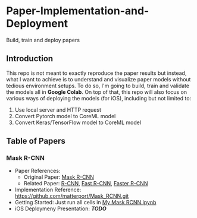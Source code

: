 # Paper-Implementation-and-Deployment
Build, train and deploy papers
## Introduction
This repo is not meant to exactly reproduce the paper results but instead, what I want to achieve is to understand and visualize paper models without tedious environment setups. To do so, I'm going to build, train and validate the models all in __Google Colab__. On top of that, this repo will also focus on various ways of deploying the models (for iOS), including but not limited to:
1. Use local server and HTTP request
2. Convert Pytorch model to CoreML model
3. Convert Keras/TensorFlow model to CoreML model 
## Table of Papers
### Mask R-CNN
* Paper References: 
  * Original Paper: [Mask R-CNN](https://arxiv.org/pdf/1703.06870v3.pdf)
  * Related Paper: [R-CNN](https://arxiv.org/pdf/1311.2524.pdf), [Fast R-CNN](https://arxiv.org/pdf/1504.08083v2.pdf), [Faster R-CNN](https://arxiv.org/pdf/1506.01497v3.pdf)
* Implementation Reference: https://github.com/matterport/Mask_RCNN.git
* Getting Started: Just run all cells in [My Mask RCNN.ipynb](https://github.com/shuheng-cao/Paper-Implementation-and-Deployment/blob/master/Mask%20RCNN/requirements.txt)
* iOS Deploymeny Presentation: ___TODO___
